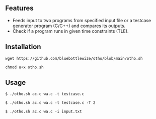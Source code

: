 ## Features

- Feeds input to two programs from specified input file or a testcase generator program (C/C++) and compares its outputs.
- Check if a program runs in given time constraints (TLE).

## Installation

`wget https://github.com/bluebottlewize/otho/blob/main/otho.sh`

`chmod u+x otho.sh`

## Usage

`$ ./otho.sh ac.c wa.c -t testcase.c`

`$ ./otho.sh ac.c wa.c -t testcase.c -T 2`

`$ ./otho.sh ac.c wa.c -i input.txt`
